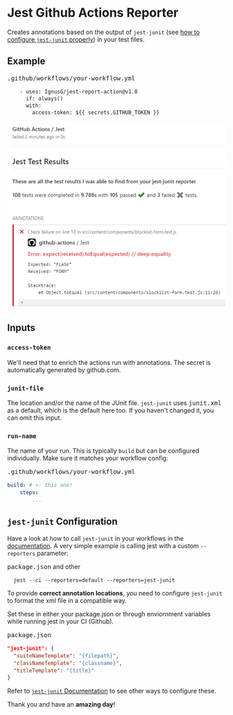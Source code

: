 # Jest Github Actions Reporter

Creates annotations based on the output of `jest-junit` (see [how to configure `jest-junit` properly](./README.md#jest-junit-configuration)) in your test files.

## Example

<kbd>.github/workflows/your-workflow.yml</kbd>
```
    - uses: IgnusG/jest-report-action@v1.0
      if: always()
      with:
        access-token: ${{ secrets.GITHUB_TOKEN }}
``` 

<img src="./docs/example-main.png" alt="Example of Jest Annotations" />

## Inputs

### `access-token`

We'll need that to enrich the actions run with annotations. The secret is automatically generated by github.com.

### `junit-file`

The location and/or the name of the JUnit file. `jest-junit` uses <kbd>junit.xml</kbd> as a default, which is the default here too. If you haven't changed it, you can omit this input.

### `run-name`

The name of your run. This is typically `build` but can be configured individually. Make sure it matches your workflow config:

<kbd>.github/workflows/your-workflow.yml</kbd>
```yaml
build: # <- this one!
    steps:
        ...
```

## `jest-junit` Configuration

Have a look at how to call `jest-junit` in your workflows in the [documentation](https://www.npmjs.com/package/jest-junit#usage).
A very simple example is calling jest with a custom `--reporters` parameter:

<kbd>package.json</kbd> and other
```
  jest --ci --reporters=default --reporters=jest-junit
```

To provide **correct annotation locations**, you need to configure `jest-junit` to format the xml file in a compatible way.

Set these in either your package.json or through enviornment variables while running jest in your CI (Github).

<kbd>package.json</kbd>
```json
"jest-junit": {
  "suiteNameTemplate": "{filepath}",
  "classNameTemplate": "{classname}",
  "titleTemplate": "{title}"
}
```

Refer to [`jest-junit` Documentation](https://www.npmjs.com/package/jest-junit#configuration) to see other ways to configure these.

Thank you and have an **amazing day**!
